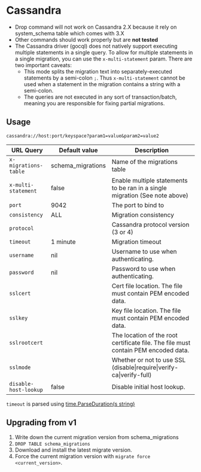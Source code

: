 # Cassandra

* Drop command will not work on Cassandra 2.X because it rely on
system_schema table which comes with 3.X
* Other commands should work properly but are **not tested**
* The Cassandra driver (gocql) does not natively support executing multiple statements in a single query. To allow for multiple statements in a single migration, you can use the `x-multi-statement` param. There are two important caveats:
  * This mode splits the migration text into separately-executed statements by a semi-colon `;`. Thus `x-multi-statement` cannot be used when a statement in the migration contains a string with a semi-colon.
  * The queries are not executed in any sort of transaction/batch, meaning you are responsible for fixing partial migrations.


## Usage
`cassandra://host:port/keyspace?param1=value&param2=value2`


| URL Query  | Default value | Description |
|------------|-------------|-----------|
| `x-migrations-table` | schema_migrations | Name of the migrations table |
| `x-multi-statement` | false | Enable multiple statements to be ran in a single migration (See note above) |
| `port` | 9042 | The port to bind to  |
| `consistency` | ALL | Migration consistency
| `protocol` |  | Cassandra protocol version (3 or 4)
| `timeout` | 1 minute | Migration timeout
| `username` | nil | Username to use when authenticating. |
| `password` | nil | Password to use when authenticating. |
| `sslcert` | | Cert file location. The file must contain PEM encoded data. |
| `sslkey` | | Key file location. The file must contain PEM encoded data. |
| `sslrootcert` | | The location of the root certificate file. The file must contain PEM encoded data. |
| `sslmode` | | Whether or not to use SSL (disable\|require\|verify-ca\|verify-full) |
| `disable-host-lookup`| false | Disable initial host lookup. |

`timeout` is parsed using [time.ParseDuration(s string)](https://golang.org/pkg/time/#ParseDuration)


## Upgrading from v1

1. Write down the current migration version from schema_migrations
2. `DROP TABLE schema_migrations`
4. Download and install the latest migrate version.
5. Force the current migration version with `migrate force <current_version>`.
